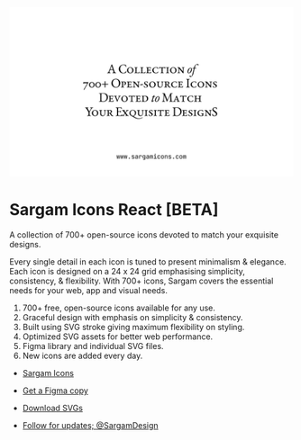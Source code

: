 ![](help/cover.gif)

# Sargam Icons React [BETA]
A collection of 700+ open-source icons devoted to match your exquisite designs.

Every single detail in each icon is tuned to present minimalism & elegance. Each icon is designed on a 24 x 24 grid emphasising simplicity, consistency, & flexibility. With 700+ icons, Sargam covers the essential needs for your web, app and visual needs.

1. 700+ free, open-source icons available for any use.
2. Graceful design with emphasis on simplicity & consistency.
3. Built using SVG stroke giving maximum flexibility on styling.
4. Optimized SVG assets for better web performance.
5. Figma library and individual SVG files.
6. New icons are added every day.

- [Sargam Icons](https://sargamicons.com/)

- [Get a Figma copy](https://www.figma.com/community/file/1152296792728333709)

- [Download SVGs](https://github.com/planetabhi/sargam-icons/tree/main/Icons)

- [Follow for updates; @SargamDesign](https://twitter.com/SargamDesign)